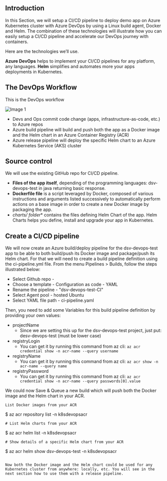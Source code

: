 ## Introduction

In this Section, we will setup a CI/CD pipeline to deploy demo app on Azure Kubernetes cluster with Azure DevOps by using a Linux build agent, Docker and Helm. The combination of these technologies will illustrate how you can easily setup a CI/CD pipeline and accelerate our DevOps journey with containers.

Here are the technologies we’ll use.

**Azure DevOps** helps to implement your CI/CD pipelines for any platform, any languages.
**Helm** simplifies and automates more your apps deployments in Kubernetes.

## The DevOps Workflow
This is the DevOps workflow

![Image 1]() 

* Devs and Ops commit code change (apps, infrastructure-as-code, etc.) to Azure repos
* Azure build pipeline will build and push both the app as a Docker image and the Helm chart in an Azure Container Registry (ACR)
* Azure release pipeline will deploy the specific Helm chart to an Azure Kubernetes Service (AKS) cluster

## Source control
We will use the existing GitHub repo for CI/CD pipeline. 

* **Files of the app itself**, depending of the programming languages: dsv-devops-test in java returning basic response.
* **Dockerfile file** is a script leveraged by Docker, composed of various instructions and arguments listed successively to automatically perform actions on a base image in order to create a new Docker image by packaging the app.
* **charts/* folder** contains the files defining Helm Chart of the app. Helm Charts helps you define, install and upgrade your app in Kubernetes.

## Create a CI/CD  pipeline
We will now create an Azure build/deploy pipeline for the dsv-devops-test app to be able to both build/push its Docker image and package/push its Helm chart. For that we will need to create a build pipeline definition using the ci-pipeline.yml file. From the menu Pipelines > Builds, follow the steps illustrated below:


* Select Github repo - 
* Choose a template - Configuration as code - YAML
* Rename the pipeline - "dsv-devops-test-CI"
* Select Agent pool - hosted Ubuntu
* Select YAML file path - ci-pipeline.yaml

Then, you need to add some Variables for this build pipeline definition by providing your own values:

* projectName
  - Since we are setting this up for the dsv-devops-test project, just put: desv-devops-test (must be lower case)
* registryLogin
  - You can get it by running this command from az cli: ````az acr credential show -n acr-name --query username````
* registryName
  - You can get it by running this command from az cli: ````az acr show -n acr-name --query name````
* registryPassword
  - You can get it by running this command from az cli: ````az acr credential show -n acr-name --query passwords[0].value````

We could now Save & Queue a new build which will push both the Docker image and the Helm chart in your ACR.

````
List Docker images from your ACR
````
$ az acr repository list -n k8sdevopsacr
````
# List Helm charts from your ACR
````
$ az acr helm list -n k8sdevopsacr
````
# Show details of a specific Helm chart from your ACR
````
$ az acr helm show dsv-devops-test -n k8sdevopsacr
````

Now both the Docker image and the Helm chart could be used for any Kubernetes cluster from anywhere: locally, etc. You will see in the next section how to use them with a release pipeline.

